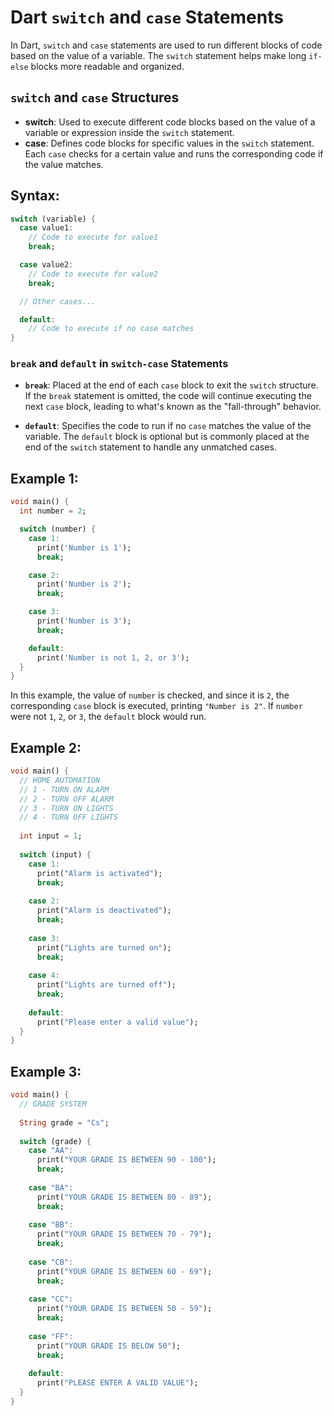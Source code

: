 # Dart `switch` and `case` Statements

In Dart, `switch` and `case` statements are used to run different blocks of code based on the value of a variable. The `switch` statement helps make long `if-else` blocks more readable and organized.

## `switch` and `case` Structures

- **switch**: Used to execute different code blocks based on the value of a variable or expression inside the `switch` statement.
- **case**: Defines code blocks for specific values in the `switch` statement. Each `case` checks for a certain value and runs the corresponding code if the value matches.

## Syntax:

```dart
switch (variable) {
  case value1:
    // Code to execute for value1
    break;

  case value2:
    // Code to execute for value2
    break;

  // Other cases...

  default:
    // Code to execute if no case matches
}
```
### `break` and `default` in `switch-case` Statements

- **`break`**: Placed at the end of each `case` block to exit the `switch` structure. If the `break` statement is omitted, the code will continue executing the next `case` block, leading to what's known as the "fall-through" behavior.

- **`default`**: Specifies the code to run if no `case` matches the value of the variable. The `default` block is optional but is commonly placed at the end of the `switch` statement to handle any unmatched cases.
## Example 1:
```dart
void main() {
  int number = 2;

  switch (number) {
    case 1:
      print('Number is 1');
      break;

    case 2:
      print('Number is 2');
      break;

    case 3:
      print('Number is 3');
      break;

    default:
      print('Number is not 1, 2, or 3');
  }
}
```
In this example, the value of `number` is checked, and since it is `2`, the corresponding `case` block is executed, printing `"Number is 2"`. If `number` were not `1`, `2`, or `3`, the `default` block would run.

## Example 2:
```dart
void main() {
  // HOME AUTOMATION
  // 1 - TURN ON ALARM
  // 2 - TURN OFF ALARM
  // 3 - TURN ON LIGHTS
  // 4 - TURN OFF LIGHTS
  
  int input = 1;
  
  switch (input) {
    case 1:
      print("Alarm is activated");
      break;
      
    case 2:
      print("Alarm is deactivated");
      break;
      
    case 3:
      print("Lights are turned on");
      break;
      
    case 4:
      print("Lights are turned off");
      break;
     
    default:
      print("Please enter a valid value");
  }
}
```
## Example 3:
```dart
void main() {
  // GRADE SYSTEM
  
  String grade = "Cs";
  
  switch (grade) {
    case "AA":
      print("YOUR GRADE IS BETWEEN 90 - 100");
      break;
      
    case "BA":
      print("YOUR GRADE IS BETWEEN 80 - 89");
      break;
      
    case "BB":
      print("YOUR GRADE IS BETWEEN 70 - 79");
      break;
      
    case "CB":
      print("YOUR GRADE IS BETWEEN 60 - 69");
      break;
      
    case "CC":
      print("YOUR GRADE IS BETWEEN 50 - 59");
      break;
      
    case "FF":
      print("YOUR GRADE IS BELOW 50");
      break;
  
    default:
      print("PLEASE ENTER A VALID VALUE");
  }
}
```
